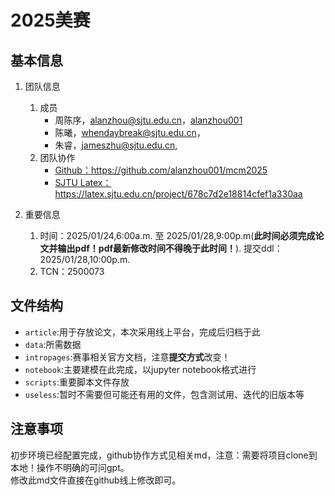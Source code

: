 # 2025美赛

## 基本信息

1. 团队信息
   1. 成员
      - 周陈序，alanzhou@sjtu.edu.cn，[alanzhou001](https://github.com/alanzhou001)
      - 陈曦，whendaybreak@sjtu.edu.cn，
      - 朱睿，jameszhu@sjtu.edu.cn,
   2. 团队协作
      - [Github：](https://github.com/alanzhou001/mcm2025)https://github.com/alanzhou001/mcm2025
      - [SJTU Latex：](https://latex.sjtu.edu.cn/project/678c7d2e18814cfef1a330aa)https://latex.sjtu.edu.cn/project/678c7d2e18814cfef1a330aa

2. 重要信息
   1. 时间：2025/01/24,6:00a.m. 至 2025/01/28,9:00p.m(**此时间必须完成论文并输出pdf！pdf最新修改时间不得晚于此时间！**). 提交ddl：2025/01/28,10:00p.m.
   2. TCN：2500073

## 文件结构

- `article`:用于存放论文，本次采用线上平台，完成后归档于此
- `data`:所需数据
- `intropages`:赛事相关官方文档，注意**提交方式**改变！
- `notebook`:主要建模在此完成，以jupyter notebook格式进行
- `scripts`:重要脚本文件存放
- `useless`:暂时不需要但可能还有用的文件，包含测试用、迭代的旧版本等

## 注意事项

初步环境已经配置完成，github协作方式见相关md，注意：需要将项目clone到本地！操作不明确的可问gpt。  
修改此md文件直接在github线上修改即可。
